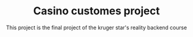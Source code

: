 <div align=center>
<h1>Casino customes project</h1>
<p>This project is the final project of the kruger star's reality backend course</p>



</div>
